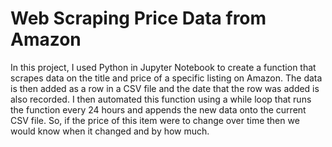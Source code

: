# Web Scraping Price Data from Amazon

In this project, I used Python in Jupyter Notebook to create a function that scrapes data on the title and price of a specific listing on Amazon. The data is then added as a row in a CSV file and the date that the row was added is also recorded. I then automated this function using a while loop that runs the function every 24 hours and appends the new data onto the current CSV file. So, if the price of this item were to change over time then we would know when it changed and by how much.
